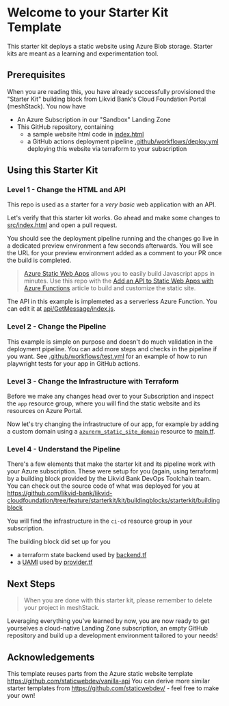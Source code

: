 # Welcome to your Starter Kit Template

This starter kit deploys a static website using Azure Blob storage. Starter kits are meant as a learning
and experimentation tool. 

## Prerequisites

When you are reading this, you have already successfully provisioned the "Starter Kit" building block
from Likvid Bank's Cloud Foundation Portal (meshStack). You now have

- An Azure Subscription in our "Sandbox" Landing Zone
- This GitHub repository, containing
    - a sample website html code in [index.html](./index.html)
    - a GitHub actions deployment pipeline [.github/workflows/deploy.yml](.github/workflows/deploy.yml) deploying this website via terraform to your subscription

## Using this Starter Kit

### Level 1 - Change the HTML and API

This repo is used as a starter for a _very basic_ web application with an API.

Let's verify that this starter kit works. Go ahead and make some changes to [src/index.html](./src/index.html) and open a pull request.

You should see the deployment pipeline running and the changes go live in a dedicated preview environment a few seconds afterwards.
You will see the URL for your preview environment added as a comment to your PR once the build is completed.

> [Azure Static Web Apps](https://docs.microsoft.com/azure/static-web-apps/overview) allows you to easily build Javascript apps in minutes.
> Use this repo with the [Add an API to Static Web Apps with Azure Functions](https://docs.microsoft.com/azure/static-web-apps/add-api?tabs=vanilla-javascript) article to build and customize the static site.

The API in this example is implemeted as a serverless Azure Function. You can edit it at [api/GetMessage/index.js](./api/GetMessage/index.js).

### Level 2 - Change the Pipeline

This example is simple on purpose and doesn't do much validation in the deployment pipeline. You can add more steps
and checks in the pipeline if you want. See [.github/workflows/test.yml](./github/workflows/test.yml) for an example
of how to run playwright tests for your app in GitHub actions.

### Level 3 - Change the Infrastructure with Terraform

Before we make any changes head over to your Subscription and inspect the `app` resource group, where you will find
the static website and its resources on Azure Portal.

Now let's try changing the infrastructure of our app, for example by adding a custom domain using a [`azurerm_static_site_domain`](https://registry.terraform.io/providers/hashicorp/azurerm/latest/docs/resources/static_site_custom_domain) resource to
[main.tf](./main.tf). 

### Level 4 - Understand the Pipeline

There's a few elements that make the starter kit and its pipeline work with your Azure subscription.
These were setup for you (again, using terraform) by a building block provided by the Likvid Bank DevOps Toolchain team.
You can check out the source code of what was deployed for you at https://github.com/likvid-bank/likvid-cloudfoundation/tree/feature/starterkit/kit/buildingblocks/starterkit/buildingblock

You will find the infrastructure in the `ci-cd` resource group in your subscription.

The building block did set up for you

- a terraform state backend used by [backend.tf](backend.tf)
- a [UAMI](https://learn.microsoft.com/en-us/entra/identity/managed-identities-azure-resources/how-manage-user-assigned-managed-identities?pivots=identity-mi-methods-azp) used by [provider.tf](provider.tf)

## Next Steps

> When you are done with this starter kit, please remember to delete your project in meshStack.

Leveraging everything you've learned by now, you are now ready to get yourselves a cloud-native Landing Zone subscription, an empty GitHub repository and build
up a development environment tailored to your needs!

## Acknowledgements

This template reuses parts from the Azure static website template https://github.com/staticwebdev/vanilla-api
You can derive more similar starter templates from https://github.com/staticwebdev/ - feel free to make your own!
